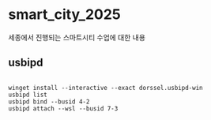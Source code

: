 # smart_city_2025
세종에서 진행되는 스마트시티 수업에 대한 내용


## usbipd

```shell

winget install --interactive --exact dorssel.usbipd-win
usbipd list
usbipd bind --busid 4-2
usbipd attach --wsl --busid 7-3

```

